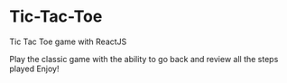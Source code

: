 # Tic-Tac-Toe
Tic Tac Toe game with ReactJS

Play the classic game with the ability to go back and review all the steps played
Enjoy!
